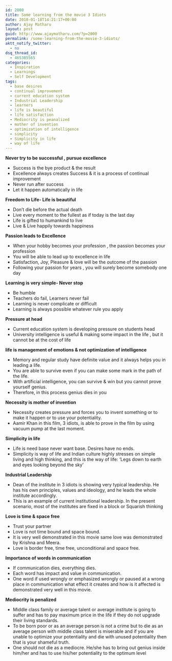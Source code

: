 ```yaml
---
id: 2000
title: Some learning from the movie 3 Idiots
date: 2010-01-18T14:21:17+00:00
author: Ajay Matharu
layout: post
guid: http://www.ajaymatharu.com/?p=2000
permalink: /some-learning-from-the-movie-3-idiots/
aktt_notify_twitter:
  - no
dsq_thread_id:
  - 465385565
categories:
  - Inspiration
  - Learnings
  - Self Development
tags:
  - base desires
  - continual improvement
  - current education system
  - Industrial Leadership
  - learners
  - life is beautiful
  - life satisfaction
  - Mediocrity is peanalized
  - mother of invention
  - optimization of intelligence
  - simplicity
  - Simplicity in life
  - way of life
---
```

**Never try to be successful , pursue excellence**

  * Success is the bye product & the result
  * Excellence always creates Success & it is a process of continual improvement
  * Never run after success
  * Let it happen automatically in life

**Freedom to Life- Life is beautiful**

  * Don’t die before the actual death
  * Live every moment to the fullest as if today is the last day
  * Life is gifted to humankind to live
  * Live & Live happily towards happiness

**Passion leads to Excellence**

  * When your hobby becomes your profession , the passion becomes your profession
  * You will be able to lead up to excellence in life
  * Satisfaction, Joy, Pleasure & love will be the outcome of the passion
  * Following your passion for years , you will surely become somebody one day

**Learning is very simple- Never stop**

  * Be humble
  * Teachers do fail, Learners never fail
  * Learning is never complicate or difficult
  * Learning is always possible whatever rule you apply

**Pressure at head**

  * Current education system is developing pressure on students head
  * University intelligence is useful & making some impact in the life , but it cannot be at the cost of life

**life is management of emotions & not optimization of intelligence**

  * Memory and regular study have definite value and it always helps you in leading a life.
  * You are able to survive even if you can make some mark in the path of the life.
  * With artificial intelligence, you can survive & win but you cannot prove yourself genius.
  * Therefore, in this process genius dies in you

**Necessity is mother of invention**

  * Necessity creates pressure and forces you to invent something or to make it happen or to use your potentiality.
  * Aamir Khan in this film, 3 idiots, is able to prove in the film by using vacuum pump at the last moment.

**Simplicity in life**

  * Life is need base never want base. Desires have no ends.
  * Simplicity is way of life and Indian culture highly stresses on simple living and high thinking, and this is the way of life: ‘Legs down to earth and eyes looking beyond the sky’

**Industrial Leadership**

  * Dean of the institute in 3 idiots is showing very typical leadership. He has his own principles, values and ideology, and he leads the whole institute accordingly.
  * This is an example of current institutional leadership. In the present scenario, most of the institutes are fixed in a block or Squarish thinking

**Love is time & space free**

  * Trust your partner
  * Love is not time bound and space bound.
  * It is very well demonstrated in this movie same love was demonstrated by Krishna and Meera.
  * Love is border free, time free, unconditional and space free.

**Importance of words in communication**

  * If communication dies, everything dies.
  * Each word has impact and value in communication.
  * One word if used wrongly or emphasized wrongly or paused at a wrong place in communication what effect it creates and how is it affected is demonstrated very well in this movie.

**Mediocrity is penalized**

  * Middle class family or average talent or average institute is going to suffer and has to pay maximum price in the life if they do not upgrade their living standards.
  * To be born poor or as an average person is not a crime but to die as an average person with middle class talent is miserable and if you are unable to optimize your potentiality and die with unused potentiality then that is your shameful truth.
  * One should not die as a mediocre. He/she has to bring out genius inside him/her and has to use his/her potentiality to the optimum level